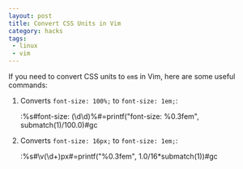 ```yaml
---
layout: post
title: Convert CSS Units in Vim
category: hacks
tags: 
 - linux 
 - vim
---
```


If you need to convert CSS units to `em`s in Vim, here are some useful commands: 

1. Converts `font-size: 100%;` to `font-size: 1em;`: 

    :%s#font-size: \(\d\d\)%#\=printf("font-size: %0.3fem", submatch(1)/100.0)#gc

2. Converts `font-size: 16px;` to `font-size: 1em;`: 

    :%s#\v(\d+)px#\=printf("%0.3fem", 1.0/16*submatch(1))#gc
